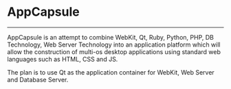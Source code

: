 # AppCapsule
---

AppCapsule is an attempt to combine WebKit, Qt, Ruby, Python, PHP, DB Technology, Web Server Technology into 
an application platform which will allow the construction of multi-os desktop applications using standard web
languages such as HTML, CSS and JS.

The plan is to use Qt as the application container for WebKit, Web Server and Database Server.

